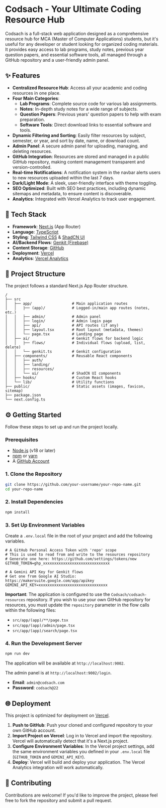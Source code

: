 # Codsach - Your Ultimate Coding Resource Hub

Codsach is a full-stack web application designed as a comprehensive resource hub for MCA (Master of Computer Applications) students, but it's useful for any developer or student looking for organized coding materials. It provides easy access to lab programs, study notes, previous year question papers, and essential software tools, all managed through a GitHub repository and a user-friendly admin panel.

## ✨ Features

- **Centralized Resource Hub**: Access all your academic and coding resources in one place.
- **Four Main Categories**:
  - **Lab Programs**: Complete source code for various lab assignments.
  - **Notes**: In-depth study notes for a wide range of subjects.
  - **Question Papers**: Previous years' question papers to help with exam preparation.
  - **Software Tools**: Direct download links to essential software and tools.
- **Dynamic Filtering and Sorting**: Easily filter resources by subject, semester, or year, and sort by date, name, or download count.
- **Admin Panel**: A secure admin panel for uploading, managing, and deleting resources.
- **GitHub Integration**: Resources are stored and managed in a public GitHub repository, making content management transparent and version-controlled.
- **Real-time Notifications**: A notification system in the navbar alerts users to new resources uploaded within the last 7 days.
- **Dark/Light Mode**: A sleek, user-friendly interface with theme toggling.
- **SEO Optimized**: Built with SEO best practices, including dynamic sitemaps and metadata, to ensure content is discoverable.
- **Analytics**: Integrated with Vercel Analytics to track user engagement.

## 🚀 Tech Stack

- **Framework**: [Next.js](https://nextjs.org/) (App Router)
- **Language**: [TypeScript](https://www.typescriptlang.org/)
- **Styling**: [Tailwind CSS](https://tailwindcss.com/) & [ShadCN UI](https://ui.shadcn.com/)
- **AI/Backend Flows**: [Genkit (Firebase)](https://firebase.google.com/docs/genkit)
- **Content Storage**: [GitHub](https://github.com/)
- **Deployment**: [Vercel](https://vercel.com/)
- **Analytics**: [Vercel Analytics](https://vercel.com/analytics)

## 📂 Project Structure

The project follows a standard Next.js App Router structure.

```
/
├── src
│   ├── app/                  # Main application routes
│   │   ├── (app)/            # Logged-in/main app routes (notes, etc.)
│   │   ├── admin/            # Admin panel
│   │   ├── login/            # Admin login page
│   │   ├── api/              # API routes (if any)
│   │   ├── layout.tsx        # Root layout (metadata, themes)
│   │   └── page.tsx          # Landing page
│   ├── ai/                   # Genkit flows for backend logic
│   │   ├── flows/            # Individual flows (upload, list, delete)
│   │   └── genkit.ts         # Genkit configuration
│   ├── components/           # Reusable React components
│   │   ├── auth/
│   │   ├── landing/
│   │   ├── resources/
│   │   └── ui/               # ShadCN UI components
│   ├── hooks/                # Custom React hooks
│   └── lib/                  # Utility functions
├── public/                   # Static assets (images, favicon, sitemap)
├── package.json
└── next.config.ts
```

## ⚙️ Getting Started

Follow these steps to set up and run the project locally.

### Prerequisites

- [Node.js](https://nodejs.org/) (v18 or later)
- [npm](https://www.npmjs.com/) or [yarn](https://yarnpkg.com/)
- A [GitHub Account](https://github.com/)

### 1. Clone the Repository

```bash
git clone https://github.com/your-username/your-repo-name.git
cd your-repo-name
```

### 2. Install Dependencies

```bash
npm install
```

### 3. Set Up Environment Variables

Create a `.env.local` file in the root of your project and add the following variables.

```env
# A GitHub Personal Access Token with 'repo' scope
# This is used to read from and write to the resources repository
# Generate one here: https://github.com/settings/tokens/new
GITHUB_TOKEN=ghp_xxxxxxxxxxxxxxxxxxxxxxxxxxxxxx

# A Gemini API Key for Genkit flows
# Get one from Google AI Studio: https://makersuite.google.com/app/apikey
GEMINI_API_KEY=xxxxxxxxxxxxxxxxxxxxxxxxxxxxxxx
```

**Important**: The application is configured to use the `Codsach/codsach-resources` repository. If you wish to use your own GitHub repository for resources, you must update the `repository` parameter in the flow calls within the following files:
- `src/app/(app)/**/page.tsx`
- `src/app/(app)/admin/page.tsx`
- `src/app/(app)/search/page.tsx`

### 4. Run the Development Server

```bash
npm run dev
```

The application will be available at `http://localhost:9002`.

The admin panel is at `http://localhost:9002/login`.
- **Email**: `admin@codsach.com`
- **Password**: `codsach@22`

## 🌐 Deployment

This project is optimized for deployment on [Vercel](https://vercel.com/).

1.  **Push to GitHub**: Push your cloned and configured repository to your own GitHub account.
2.  **Import Project on Vercel**: Log in to Vercel and import the repository. Vercel will automatically detect that it's a Next.js project.
3.  **Configure Environment Variables**: In the Vercel project settings, add the same environment variables you defined in your `.env.local` file (`GITHUB_TOKEN` and `GEMINI_API_KEY`).
4.  **Deploy**: Vercel will build and deploy your application. The Vercel Analytics integration will work automatically.

## 🤝 Contributing

Contributions are welcome! If you'd like to improve the project, please feel free to fork the repository and submit a pull request.
```